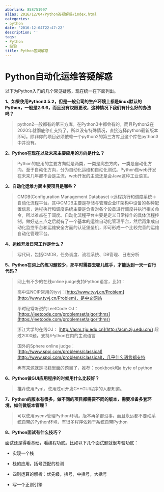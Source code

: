 ```yaml
---
abbrlink: 858751997
alias: 2016/12/04/Python答疑解惑/index.html
categories:
- python
date: '2016-12-04T22:47:22'
description: ''
tags:
- Python
- 经验
title: Python答疑解惑
---
```









# Python自动化运维答疑解惑

以下为Python入门的几个常见疑惑，现在统一在下面列出。

**1、如果使用Python3.5.2，但是一般公司的生产环境上都是linux默认的Python，一般是2.6.6，而且没有权限更改，这种情况下我们有什么好的办法吗？**

>  python2一般都有的第三方库，在Python3中都会有的，而且Python2在2020年就彻底停止支持了，所以没有特殊情况，直接选择python最新版本即可。除非你的项目必须依赖一个python2的第三方库且这个库在python3中并没有。

**2、Python在现在以及未来主要应用的方向是什么？**

> Python的应用的主要方向就是两类，一类是爬虫方向，一类是自动化方向。至于自动化方向，分为自动化运维和自动化测试。Python做web开发在未来几年都不会是主流，web开发的主流还是会Java这种工业语言。
<!--more-->

**3、自动化运维方面主要项目是哪些？**

> CMDB(Configuration Management Database)->远程执行和调度系统->自动化流程平台。其中CMDB主要是存储与管理企业IT架构中设备的各种配置信息，远程执行和调度系统主要是负责对各个设备进行调度并执行相关命令，所以难点在于调度。自动化流程平台主要是定义日常操作的具体流程控制。做好这三点之后就有了一个基本的运维自动化管理平台，然后再集成自动化监控平台和运维安全方面的认证堡垒机，即可形成一个比较完善的运维自动化管理平台。

**4、运维开发日常工作是什么？**

> 写代码，包括CMDB，任务调度、流程系统、DB管理、日志分析

**5、Python在网上的练习题较少，那平时需要去哪儿练手，才能达到一天一百行代码？**

> 网上有不少的在线online judge支持Python语言，比如：
>
> 高中生NOIP常用的tyvj：[http://www.tyvj.cn/Problem](http://www.tyvj.cn/Problem)，是中文网站
>
> 平时经常听说的LeetCode OJ：[https://leetcode.com/problemset/algorithms](https://leetcode.com/problemset/algorithms)
>
> 浙江大学的在线OJ： [http://acm.zju.edu.cn](http://acm.zju.edu.cn/) 超过2000题，支持/Python在内的主流语言
>
> 国外的Sphere online judge：[http://www.spoj.com/problems/classical](http://www.spoj.com/problems/classical)，几乎什么语言都支持
>
> 再有来源就是书籍里面的题目了，推荐：cookbook和a byte of python

**6、Python做GUI应用程序的时候用什么比较好？**

> 推荐使用Pyqt，使用过qt开发C++GUI程序的人都知道。

**7、Python的版本有很多，做不同的项目都需要不同的版本，需要准备多套环境，如何做版本管理？**

> 可以使用pyenv管理Python环境。版本再多都没事，而且永远都不要动系统自带的Python环境，有很多程序依赖于系统自带Python

**8、Python面试有什么技巧？**

面试还是得看基础，看编程功底。比如以下几个面试题就很考验功底：

- 实现一个栈


- 栈的应用，括号匹配的检测


- 四则运算的解析：优先级，括号，中括号，大括号


- 写一个正则引擎